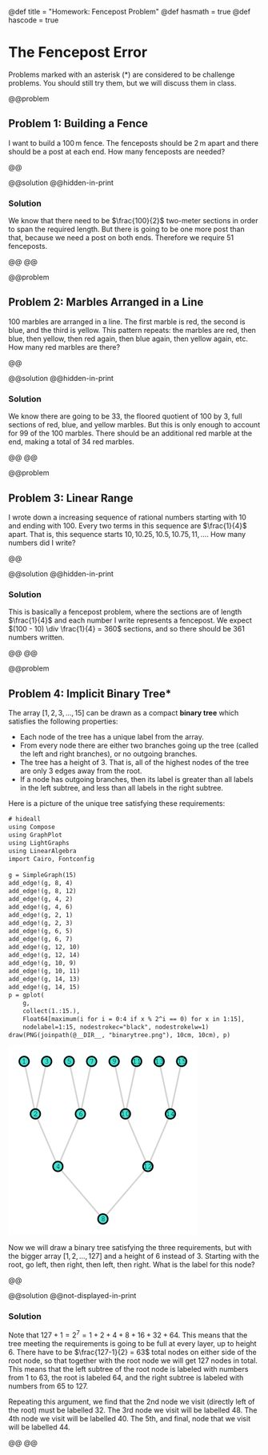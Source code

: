 @def title = "Homework: Fencepost Problem"
@def hasmath = true
@def hascode = true

# The Fencepost Error

Problems marked with an asterisk (*) are considered to be challenge problems. You should
still try them, but we will discuss them in class.

@@problem

## Problem 1: Building a Fence

I want to build a $100\,\mathrm{m}$ fence. The fenceposts should be $2\,\mathrm{m}$ apart
and there should be a post at each end. How many fenceposts are needed?

@@

@@solution
@@hidden-in-print

### Solution

We know that there need to be $\frac{100}{2}$ two-meter sections in order to span the
required length. But there is going to be one more post than that, because we need a post on
both ends. Therefore we require $51$ fenceposts.

@@
@@

@@problem

## Problem 2: Marbles Arranged in a Line

$100$ marbles are arranged in a line. The first marble is red, the second is blue, and the
third is yellow. This pattern repeats: the marbles are red, then blue, then yellow, then red
again, then blue again, then yellow again, etc. How many red marbles are there?

@@

@@solution
@@hidden-in-print

### Solution

We know there are going to be $33$, the floored quotient of $100$ by $3$, full sections of
red, blue, and yellow marbles. But this is only enough to account for $99$ of the $100$
marbles. There should be an additional red marble at the end, making a total of $34$ red
marbles.

@@
@@

@@problem

## Problem 3: Linear Range

I wrote down a increasing sequence of rational numbers starting with $10$ and ending with
$100$. Every two terms in this sequence are $\frac{1}{4}$ apart. That is, this sequence
starts $10, 10.25, 10.5, 10.75, 11, \dots$. How many numbers did I write?

@@

@@solution
@@hidden-in-print

### Solution

This is basically a fencepost problem, where the sections are of length $\frac{1}{4}$ and
each number I write represents a fencepost. We expect $(100 - 10) \div \frac{1}{4} = 360$
sections, and so there should be $361$ numbers written.

@@
@@

@@problem

## Problem 4: Implicit Binary Tree*

The array $[1, 2, 3, \dots, 15]$ can be drawn as a compact **binary tree** which satisfies
the following properties:

- Each node of the tree has a unique label from the array.
- From every node there are either two branches going up the tree (called the left and right
  branches), or no outgoing branches.
- The tree has a height of $3$. That is, all of the highest nodes of the tree are only $3$
  edges away from the root.
- If a node has outgoing branches, then its label is greater than all labels in the left
  subtree, and less than all labels in the right subtree.

Here is a picture of the unique tree satisfying these requirements:

```julia:binarytree
# hideall
using Compose
using GraphPlot
using LightGraphs
using LinearAlgebra
import Cairo, Fontconfig

g = SimpleGraph(15)
add_edge!(g, 8, 4)
add_edge!(g, 8, 12)
add_edge!(g, 4, 2)
add_edge!(g, 4, 6)
add_edge!(g, 2, 1)
add_edge!(g, 2, 3)
add_edge!(g, 6, 5)
add_edge!(g, 6, 7)
add_edge!(g, 12, 10)
add_edge!(g, 12, 14)
add_edge!(g, 10, 9)
add_edge!(g, 10, 11)
add_edge!(g, 14, 13)
add_edge!(g, 14, 15)
p = gplot(
    g,
    collect(1.:15.),
    Float64[maximum(i for i = 0:4 if x % 2^i == 0) for x in 1:15],
    nodelabel=1:15, nodestrokec="black", nodestrokelw=1)
draw(PNG(joinpath(@__DIR__, "binarytree.png"), 10cm, 10cm), p)
```

![](/assets/pages/homework/fencepost-problem/code/binarytree.png)

Now we will draw a binary tree satisfying the three requirements, but with the bigger array
$[1, 2, \dots, 127]$ and a height of $6$ instead of $3$. Starting with the root, go left,
then right, then left, then right. What is the label for this node?

@@

@@solution
@@not-displayed-in-print

### Solution

Note that $127+1=2^7=1+2+4+8+16+32+64$. This means that the tree meeting the requirements is
going to be full at every layer, up to height $6$. There have to be $\frac{127-1}{2} = 63$
total nodes on either side of the root node, so that together with the root node we will get
$127$ nodes in total. This means that the left subtree of the root node is labeled with
numbers from $1$ to $63$, the root is labeled $64$, and the right subtree is labeled with
numbers from $65$ to $127$.

Repeating this argument, we find that the 2nd node we visit (directly left of the root) must
be labelled $32$. The 3rd node we visit will be labelled $48$. The 4th node we visit will be
labelled $40$. The 5th, and final, node that we visit will be labelled $44$.

@@
@@
